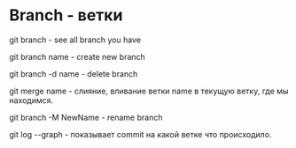 # Branch - ветки


git branch - see all branch you have

git branch name - create new branch

git branch -d name - delete branch

git merge name - слияние, вливание ветки name в текущую ветку, где мы находимся.

git branch -M NewName - rename branch

git log --graph - показывает commit на какой ветке что происходило.

